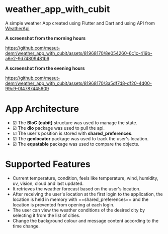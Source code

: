 # weather_app_with_cubit

A simple weather App created using Flutter and Dart and using API from [WeatherApi](https://www.weatherapi.com/)

**A screenshot from the morning hours**


https://github.com/mesut-demr/weather_app_with_cubit/assets/81968170/8e054260-6c1c-419b-a6e2-9d74809481b6


**A screenshot from the evening hours**


https://github.com/mesut-demr/weather_app_with_cubit/assets/81968170/3a5df7d8-df20-4d00-99c9-0f4787445609


# App Architecture

- &#9745; The **BloC (cubit)** structure was used to manage the state.
- &#9745; The **dio** package was used to pull the api.
- &#9745; The user's position is stored with **shared_preferences**.
- &#9745; The **geolocator** package was used to track the user's location.
- &#9745; The **equatable** package was used to compare the objects.


# Supported Features

- Current temperature, condition, feels like temperature, wind, humidity, uv, vision, cloud and last updated.
- It retrieves the weather forecast based on the user's location.
- After receiving the user's location at the first login to the application, the location is held in memory with ==shared_preferences== and the location is prevented from opening at each login.   
- The user can view the weather conditions of the desired city by selecting it from the list of cities.
- Change the background colour and message content according to the time change.
